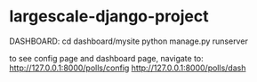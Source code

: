 # largescale-django-project

DASHBOARD:
cd dashboard/mysite
python manage.py runserver

to see config page and dashboard page, navigate to:
http://127.0.0.1:8000/polls/config
http://127.0.0.1:8000/polls/dash
